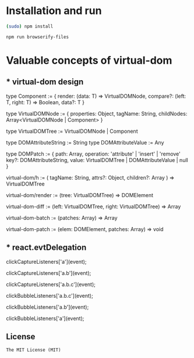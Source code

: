 # Installation and run
```bash
(sudo) npm install
```

```bash
npm run browserify-files
```

# Valuable concepts of virtual-dom

## * virtual-dom design
type Component<T> := {
    render: (data: T) => VirtualDOMNode,
    compare?: (left: T, right: T) => Boolean,
    data?: T
}
 
type VirtualDOMNode := {
    properties: Object,
    tagName: String,
    childNodes: Array<VirtualDOMNode | Component>
}
 
type VirtualDOMTree := VirtualDOMNode | Component
 
type DOMAttributeString := String
type DOMAttributeValue := Any
 
type DOMPatch := {
    path: Array<Number>,
    operation: 'attribute' | 'insert' | 'remove' 
    key?: DOMAttributeString,
    value: VirtualDOMTree | DOMAttributeValue | null
}
 
virtual-dom/h := (
    tagName: String,
    attrs?: Object,
    children?: Array<VirtualDOMTree>
) => VirtualDOMTree
 
virtual-dom/render := (tree: VirtualDOMTree) => DOMElement
 
virtual-dom-diff := (left: VirtualDOMTree, right: VirtualDOMTree)
    => Array<DOMPatch>
 
virtual-dom-batch := (patches: Array<DOMPatch>) => Array<DOMPatch>
 
virtual-dom-patch := (elem: DOMElement, patches: Array<DOMPatch>) => void

## * react.evtDelegation 
clickCaptureListeners\['a'\](event);

clickCaptureListeners\['a.b'\](event);

clickCaptureListeners\['a.b.c'\](event);

clickBubbleListeners\['a.b.c'\](event);

clickBubbleListeners\['a.b'\](event);

clickBubbleListeners\['a'\](event);

## License
	The MIT License (MIT)
